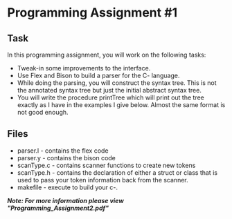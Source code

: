 # Programming Assignment #1

## Task
In this programming assignment, you will work on the following tasks:
* Tweak-in some improvements to the interface.
* Use Flex and Bison to build a parser for the C- language.
* While doing the parsing, you will construct the syntax tree. This is not the annotated
syntax tree but just the initial abstract syntax tree.
* You will write the procedure printTree which will print out the tree exactly as I
have in the examples I give below. Almost the same format is not good enough. 

## Files
* parser.l - contains the flex code
* parser.y - contains the bison code
* scanType.c - contains scanner functions to create new tokens
* scanType.h - contains the declaration of either a struct or class that is used to pass your token information back from the scanner.
* makefile - execute to build your c-.


**_Note: For more information please view "Programming_Assignment2.pdf"_**
